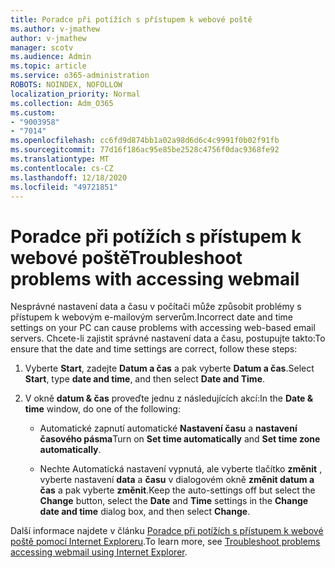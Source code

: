 ```yaml
---
title: Poradce při potížích s přístupem k webové poště
ms.author: v-jmathew
author: v-jmathew
manager: scotv
ms.audience: Admin
ms.topic: article
ms.service: o365-administration
ROBOTS: NOINDEX, NOFOLLOW
localization_priority: Normal
ms.collection: Adm_O365
ms.custom:
- "9003958"
- "7014"
ms.openlocfilehash: cc6fd9d874bb1a02a98d6d6c4c9991f0b02f91fb
ms.sourcegitcommit: 77d16f186ac95e85be2528c4756f0dac9368fe92
ms.translationtype: MT
ms.contentlocale: cs-CZ
ms.lasthandoff: 12/18/2020
ms.locfileid: "49721851"
---
```

# <a name="troubleshoot-problems-with-accessing-webmail"></a><span data-ttu-id="4ab65-102">Poradce při potížích s přístupem k webové poště</span><span class="sxs-lookup"><span data-stu-id="4ab65-102">Troubleshoot problems with accessing webmail</span></span>

<span data-ttu-id="4ab65-103">Nesprávné nastavení data a času v počítači může způsobit problémy s přístupem k webovým e-mailovým serverům.</span><span class="sxs-lookup"><span data-stu-id="4ab65-103">Incorrect date and time settings on your PC can cause problems with accessing web-based email servers.</span></span> <span data-ttu-id="4ab65-104">Chcete-li zajistit správné nastavení data a času, postupujte takto:</span><span class="sxs-lookup"><span data-stu-id="4ab65-104">To ensure that the date and time settings are correct, follow these steps:</span></span>

1. <span data-ttu-id="4ab65-105">Vyberte **Start**, zadejte **Datum a čas** a pak vyberte **Datum a čas**.</span><span class="sxs-lookup"><span data-stu-id="4ab65-105">Select **Start**, type **date and time**, and then select **Date and Time**.</span></span>
2. <span data-ttu-id="4ab65-106">V okně **datum & čas** proveďte jednu z následujících akcí:</span><span class="sxs-lookup"><span data-stu-id="4ab65-106">In the **Date & time** window, do one of the following:</span></span>

    - <span data-ttu-id="4ab65-107">Automatické zapnutí automatické **Nastavení času** a **nastavení časového pásma**</span><span class="sxs-lookup"><span data-stu-id="4ab65-107">Turn on **Set time automatically** and **Set time zone automatically**.</span></span>

    - <span data-ttu-id="4ab65-108">Nechte Automatická nastavení vypnutá, ale vyberte tlačítko **změnit** , vyberte nastavení **data** a **času** v dialogovém okně **změnit datum a čas** a pak vyberte **změnit**.</span><span class="sxs-lookup"><span data-stu-id="4ab65-108">Keep the auto-settings off but select the **Change** button, select the **Date** and **Time** settings in the **Change date and time** dialog box, and then select **Change**.</span></span>

<span data-ttu-id="4ab65-109">Další informace najdete v článku [Poradce při potížích s přístupem k webové poště pomocí Internet Exploreru](https://go.microsoft.com/fwlink/?linkid=2139414).</span><span class="sxs-lookup"><span data-stu-id="4ab65-109">To learn more, see [Troubleshoot problems accessing webmail using Internet Explorer](https://go.microsoft.com/fwlink/?linkid=2139414).</span></span>
